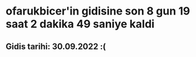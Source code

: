 # ofarukbicer'in gidisine son 8 gun 19 saat 2 dakika 49 saniye kaldi

## Gidis tarihi: 30.09.2022 :(